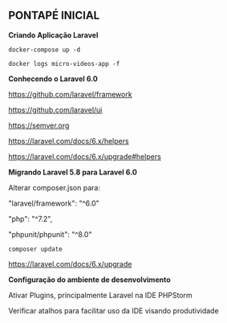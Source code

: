 
## PONTAPÉ INICIAL

**Criando Aplicação Laravel**

```
docker-compose up -d

docker logs micro-videos-app -f
```

**Conhecendo o Laravel 6.0**

https://github.com/laravel/framework

https://github.com/laravel/ui

https://semver.org

https://laravel.com/docs/6.x/helpers

https://laravel.com/docs/6.x/upgrade#helpers

**Migrando Laravel 5.8 para Laravel 6.0**

Alterar composer.json para: 

"laravel/framework": "^6.0"

"php": "^7.2",

"phpunit/phpunit": "^8.0"

```
composer update
```

https://laravel.com/docs/6.x/upgrade

**Configuração do ambiente de desenvolvimento**

Ativar Plugins, principalmente Laravel na IDE PHPStorm

Verificar atalhos para facilitar uso da IDE visando produtividade